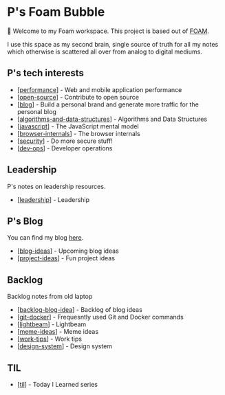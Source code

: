 # P's Foam Bubble

👋 Welcome to my Foam workspace. This project is based out of [FOAM](https://foambubble.github.io/foam/).

I use this space as my second brain, single source of truth for all my notes which otherwise is scattered all over from analog to digital mediums.

## P's tech interests

- [[performance]] - Web and mobile application performance
- [[open-source]] - Contribute to open source
- [[blog]] - Build a personal brand and generate more traffic for the personal blog
- [[algorithms-and-data-structures]] - Algorithms and Data Structures
- [[javascript]] - The JavaScript mental model
- [[browser-internals]] - The browser internals
- [[security]] - Do more secure stuff!
- [[dev-ops]] - Developer operations

## Leadership

P's notes on leadership resources.

- [[leadership]] - Leadership

## P's Blog

You can find my blog [here](https://princiya.com/blog).

- [[blog-ideas]] - Upcoming blog ideas
- [[project-ideas]] - Fun project ideas

## Backlog

Backlog notes from old laptop

- [[backlog-blog-idea]] - Backlog of blog ideas
- [[git-docker]] - Frequesntly used Git and Docker commands
- [[lightbeam]] - Lightbeam
- [[meme-ideas]] - Meme ideas
- [[work-tips]] - Work tips
- [[design-system]] - Design system

## TIL

- [[til]] - Today I Learned series

[//begin]: # "Autogenerated link references for markdown compatibility"
[performance]: performance "Performance"
[open-source]: open-source "Open Source"
[blog]: blog "Blog"
[algorithms-and-data-structures]: algorithms-and-data-structures "Algorithms & Data Structures"
[javascript]: javascript "Javascript"
[browser-internals]: browser-internals "Browser internals"
[security]: security "Security"
[dev-ops]: dev-ops "Developer Operations"
[leadership]: leadership "leadership"
[blog-ideas]: blog-ideas "Blog Ideas"
[project-ideas]: project-ideas "Project Ideas"
[backlog-blog-idea]: backlog-blog-idea "backlog-blog-idea"
[git-docker]: git-docker "git-docker"
[lightbeam]: lightbeam "lightbeam"
[meme-ideas]: meme-ideas "meme-ideas"
[work-tips]: work-tips "work-tips"
[design-system]: design-system "design-system"
[til]: til "til"
[//end]: # "Autogenerated link references"